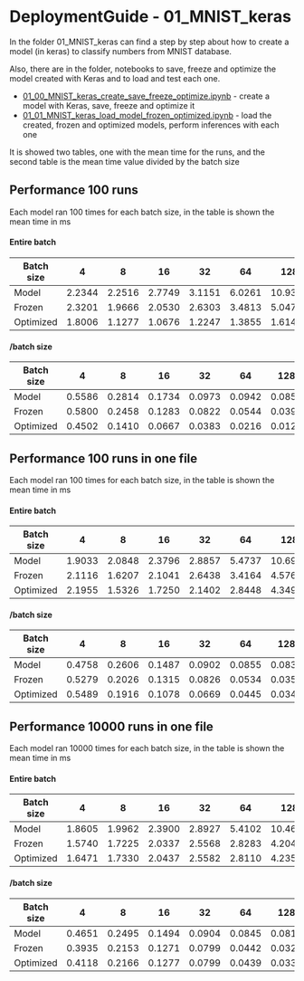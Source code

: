 # DeploymentGuide - 01_MNIST_keras

In the folder 01_MNIST_keras can find a step by step about how to create a model (in keras) to classify numbers from MNIST database.

Also, there are in the folder, notebooks to save, freeze and optimize the model created with Keras and to load and test each one.

* [01_00_MNIST_keras_create_save_freeze_optimize.ipynb](https://github.com/joseruiz1989/DeploymentGuide/blob/master/01_MNIST_keras/01_00_MNIST_keras_create_save_freeze_optimize.ipynb) - create a model with Keras, save, freeze and optimize it
* [01_01_MNIST_keras_load_model_frozen_optimized.ipynb](https://github.com/joseruiz1989/DeploymentGuide/blob/master/01_MNIST_keras/01_01_MNIST_keras_load_model_frozen_optimized.ipynb) - load the created, frozen and optimized models, perform inferences with each one


It is showed two tables, one with the mean time for the runs, and the second table is the mean time value divided by the batch size


## Performance 100 runs

Each model ran 100 times for each batch size, in the table is shown the mean time in ms


#### Entire batch 

Batch size | 4 | 8 | 16 | 32 | 64 | 128 | 256
--- | --- | --- | --- | --- | --- | --- | --- 
Model | 2.2344 | 2.2516 | 2.7749 | 3.1151 | 6.0261 | 10.9382 | 21.1812
Frozen | 2.3201 | 1.9666 | 2.0530 | 2.6303 | 3.4813 | 5.0470 | 7.0212
Optimized | 1.8006 | 1.1277 | 1.0676 | 1.2247 | 1.3855 | 1.6140 | 2.5119

#### /batch size

Batch size | 4 | 8 | 16 | 32 | 64 | 128 | 256
--- | --- | --- | --- | --- | --- | --- | --- 
Model | 0.5586 | 0.2814 | 0.1734 | 0.0973 | 0.0942 | 0.0855 | 0.0827
Frozen | 0.5800 | 0.2458 | 0.1283 | 0.0822 | 0.0544 | 0.0394 | 0.0274
Optimized | 0.4502 | 0.1410 | 0.0667 | 0.0383 | 0.0216 | 0.0126 | 0.0098


## Performance 100 runs in one file

Each model ran 100 times for each batch size, in the table is shown the mean time in ms


#### Entire batch 

Batch size | 4 | 8 | 16 | 32 | 64 | 128 | 256
--- | --- | --- | --- | --- | --- | --- | --- 
Model | 1.9033 | 2.0848 | 2.3796 | 2.8857 | 5.4737 | 10.6925 | 20.8453
Frozen | 2.1116 | 1.6207 | 2.1041 | 2.6438 | 3.4164 | 4.5768 | 7.1868
Optimized | 2.1955 | 1.5326 | 1.7250 | 2.1402 | 2.8448 | 4.3492 | 6.9089

#### /batch size

Batch size | 4 | 8 | 16 | 32 | 64 | 128 | 256
--- | --- | --- | --- | --- | --- | --- | --- 
Model | 0.4758 | 0.2606 | 0.1487 | 0.0902 | 0.0855 | 0.0835 | 0.0814
Frozen | 0.5279 | 0.2026 | 0.1315 | 0.0826 | 0.0534 | 0.0358 | 0.0281
Optimized | 0.5489 | 0.1916 | 0.1078 | 0.0669 | 0.0445 | 0.0340 | 0.0270




## Performance 10000 runs in one file

Each model ran 10000 times for each batch size, in the table is shown the mean time in ms


#### Entire batch 

Batch size | 4 | 8 | 16 | 32 | 64 | 128 | 256
--- | --- | --- | --- | --- | --- | --- | --- 
Model | 1.8605 | 1.9962 | 2.3900 | 2.8927 | 5.4102 | 10.4648 | 20.6492
Frozen | 1.5740 | 1.7225 | 2.0337 | 2.5568 | 2.8283 | 4.2043 | 7.1537
Optimized | 1.6471 | 1.7330 | 2.0437 | 2.5582 | 2.8110 | 4.2355 | 7.1992

#### /batch size

Batch size | 4 | 8 | 16 | 32 | 64 | 128 | 256
--- | --- | --- | --- | --- | --- | --- | --- 
Model | 0.4651 | 0.2495 | 0.1494 | 0.0904 | 0.0845 | 0.0818 | 0.0807
Frozen | 0.3935 | 0.2153 | 0.1271 | 0.0799 | 0.0442 | 0.0328 | 0.0279
Optimized | 0.4118 | 0.2166 | 0.1277 | 0.0799 | 0.0439 | 0.0331 | 0.0281


